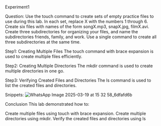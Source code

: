 Experiment1

Question:
Use the touch command to create sets of empty practice files 
to use during this lab. In each set, replace X with the numbers 
1 through 6. Create six files with names of the form 
songX.mp3, snapX.jpg, filmX.avi. Create three subdirectories 
for organizing your files, and name the 
subdirectories friends, family, and work. Use a single 
command to create all three subdirectories at the same time.


Step1:
Creating Multiple Files
The touch command with brace expansion is used to create multiple files efficiently.

Step2:
Creating Multiple Directories
The mkdir command is used to create multiple directories in one go.

Step3:
Verifying Created Files and Directories
The ls command is used to list the created files and directories.

Snippets:
![WhatsApp Image 2025-03-19 at 15 32 58_6dfafd6b](https://github.com/user-attachments/assets/40b8e81d-2941-4b32-8659-d15ca4c435e8)


Conclusion
This lab demonstrated how to:

Create multiple files using touch with brace expansion.
Create multiple directories using mkdir.
Verify the created files and directories using ls

